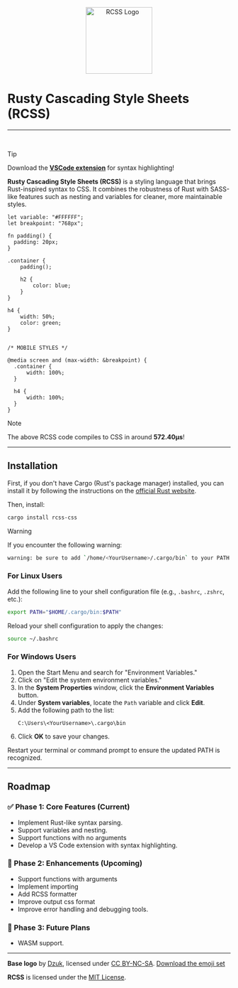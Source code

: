 <div id="toc">
  <ul style="list-style: none">
    <summary>
      <p align="center">
        <img src="./assets/logo/128.png" alt="RCSS Logo" width="150">
      </p>
    </summary>
  </ul>
</div>

<div id="toc">
  <ul style="list-style: none">
    <summary>
      <h1>
      Rusty Cascading Style Sheets (RCSS)
      </h1>
    </summary>
  </ul>
</div>

---

<p align="center">
  <a aria-label="License" href="https://github.com/ved-patel226/rcss/blob/master/LICENSE"><img alt="" src="https://img.shields.io/npm/l/turbo.svg?style=for-the-badge&labelColor=000000&color="></a>
  <a aria-label="Join the community on GitHub" href="https://github.com/ved-patel226/rcss/discussions"><img alt="" src="https://img.shields.io/badge/Join%20the%20community-blueviolet.svg?style=for-the-badge&logo=turborepo&labelColor=000000&logoWidth=20&logoColor=white"></a>
  <a aria-label="Vscode Extension" href="https://marketplace.visualstudio.com/items?itemName=rcss-syntax-highlighting.rcss"><img alt="" src="https://img.shields.io/visual-studio-marketplace/v/rcss-syntax-highlighting.rcss?style=for-the-badge"></a>
</p>

> [!TIP]
> Download the **[VSCode extension](https://marketplace.visualstudio.com/items?itemName=rcss-syntax-highlighting.rcss)** for syntax highlighting!

**Rusty Cascading Style Sheets (RCSS)** is a styling language that brings Rust-inspired syntax to CSS. It combines the robustness of Rust with SASS-like features such as nesting and variables for cleaner, more maintainable styles.

```rcss
let variable: "#FFFFFF";
let breakpoint: "768px";

fn padding() {
  padding: 20px;
}

.container {
    padding();

    h2 {
        color: blue;
    }
}

h4 {
    width: 50%;
    color: green;
}


/* MOBILE STYLES */

@media screen and (max-width: &breakpoint) {
  .container {
      width: 100%;
  }

  h4 {
      width: 100%;
  }
}
```

> [!NOTE]
> The above RCSS code compiles to CSS in around **572.40µs**!

---

<div id="toc">
  <ul style="list-style: none">
    <summary>
      <h2> Installation </h2>
    </summary>
  </ul>
</div>

First, if you don't have Cargo (Rust's package manager) installed, you can install it by following the instructions on the [official Rust website](https://www.rust-lang.org/tools/install).

Then, install:

```bash
cargo install rcss-css
```

> [!WARNING]
> If you encounter the following warning:
>
> ```bash
> warning: be sure to add `/home/<YourUsername>/.cargo/bin` to your PATH to be able to run the installed binaries
> ```
>
> ### **For Linux Users**
>
> Add the following line to your shell configuration file (e.g., `.bashrc`, `.zshrc`, etc.):
>
> ```bash
> export PATH="$HOME/.cargo/bin:$PATH"
> ```
>
> Reload your shell configuration to apply the changes:
>
> ```bash
> source ~/.bashrc
> ```
>
> ### **For Windows Users**
>
> 1. Open the Start Menu and search for "Environment Variables."
> 2. Click on "Edit the system environment variables."
> 3. In the **System Properties** window, click the **Environment Variables** button.
> 4. Under **System variables**, locate the `Path` variable and click **Edit**.
> 5. Add the following path to the list:
>    ```
>    C:\Users\<YourUsername>\.cargo\bin
>    ```
> 6. Click **OK** to save your changes.
>
> Restart your terminal or command prompt to ensure the updated PATH is recognized.

---

<div id="toc">
  <ul style="list-style: none">
    <summary>
      <h2> Roadmap </h2>
    </summary>
  </ul>
</div>

### ✅ Phase 1: Core Features (Current)

- Implement Rust-like syntax parsing.
- Support variables and nesting.
- Support functions with no arguments
- Develop a VS Code extension with syntax highlighting.

### 🚧 Phase 2: Enhancements (Upcoming)

- Support functions with arguments
- Implement importing
- Add RCSS formatter
- Improve output css format
- Improve error handling and debugging tools.

### 🔮 Phase 3: Future Plans

- WASM support.

---

**Base logo** by [Dzuk](https://github.com/dzuk-mutant), licensed under [CC BY-NC-SA](https://creativecommons.org/licenses/by-nc-sa/4.0/). [Download the emoji set](https://rustacean.net/fan-art.html#fanart)

**RCSS** is licensed under the [MIT License](https://opensource.org/licenses/MIT).
